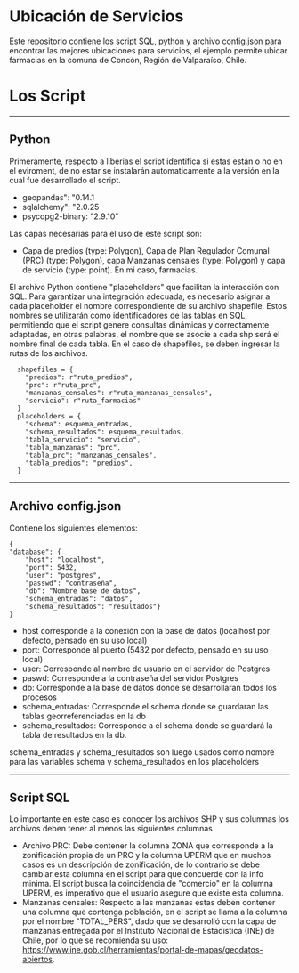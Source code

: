 # Ubicación de Servicios
Este repositorio contiene los script SQL, python y archivo config.json para encontrar las mejores ubicaciones para servicios, el ejemplo permite ubicar farmacias en la comuna de Concón, Región de Valparaíso, Chile.

# Los Script
---
Python
---
Primeramente, respecto a liberias el script identifica si estas están o no en el eviroment, de no estar se instalarán automaticamente a la versión en la cual fue desarrollado el script.
- geopandas": "0.14.1
- sqlalchemy": "2.0.25
- psycopg2-binary: "2.9.10"

Las capas necesarias para el uso de este script son:
- Capa de predios (type: Polygon), Capa de Plan Regulador Comunal (PRC) (type: Polygon), capa Manzanas censales (type: Polygon) y capa de servicio (type: point). En mi caso, farmacias.

El archivo Python contiene "placeholders" que facilitan la interacción con SQL. Para garantizar una integración adecuada, es necesario asignar a cada placeholder el nombre correspondiente de su archivo shapefile. Estos nombres se utilizarán como identificadores de las tablas en SQL, permitiendo que el script genere consultas dinámicas y correctamente adaptadas, en otras palabras, el nombre que se asocie a cada shp será el nombre final de cada tabla. En el caso de shapefiles, se deben ingresar la rutas de los archivos.






      shapefiles = {
        "predios": r"ruta_predios",
        "prc": r"ruta_prc",
        "manzanas_censales": r"ruta_manzanas_censales",
        "servicio": r"ruta_farmacias"
      }
      placeholders = {
        "schema": esquema_entradas,
        "schema_resultados": esquema_resultados,
        "tabla_servicio": "servicio",
        "tabla_manzanas": "prc",
        "tabla_prc": "manzanas_censales",
        "tabla_predios": "predios",
      }
  
---
Archivo config.json
---
Contiene los siguientes elementos:

    {
    "database": {
        "host": "localhost",
        "port": 5432,
        "user": "postgres",
        "passwd": "contraseña",
        "db": "Nombre base de datos",
        "schema_entradas": "datos",
        "schema_resultados": "resultados"}
    }
- host corresponde a la conexión con la base de datos (localhost por defecto, pensado en su uso local)
- port: Corresponde al puerto (5432 por defecto, pensado en su uso local)
- user: Corresponde al nombre de usuario en el servidor de Postgres
- paswd: Corresponde a la contraseña del servidor Postgres
- db: Corresponde a la base de datos donde se desarrollaran todos los procesos
- schema_entradas: Corresponde el schema donde se guardaran las tablas georreferenciadas en la db
- schema_resultados: Corresponde a el schema donde se guardará la tabla de resultados en la db.

schema_entradas y schema_resultados son luego usados como nombre para las variables schema y schema_resultados en los placeholders

---
Script SQL
---

Lo importante en este caso es conocer los archivos SHP y sus columnas los archivos deben tener al menos las siguientes columnas

- Archivo PRC: Debe contener la columna ZONA que corresponde a la zonificación propia de un PRC y la columna UPERM que en muchos casos es un descripción de zonificación, de lo contrario se debe cambiar esta columna en el script para que concuerde con la info minima. El script busca la coincidencia de "comercio" en la columna UPERM, es imperativo que el usuario asegure que existe esta columna.
- Manzanas censales: Respecto a las manzanas estas deben contener una columna que contenga población, en el script se llama a la columna por el nombre "TOTAL_PERS", dado que se desarrolló con la capa de manzanas entregada por el Instituto Nacional de Estadistica (INE) de Chile, por lo que se recomienda su uso: https://www.ine.gob.cl/herramientas/portal-de-mapas/geodatos-abiertos.
